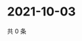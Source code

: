 # 2021-10-03

共 0 条

<!-- BEGIN WEIBO -->
<!-- 最后更新时间 Sun Oct 03 2021 19:06:53 GMT+0800 (China Standard Time) -->

<!-- END WEIBO -->
